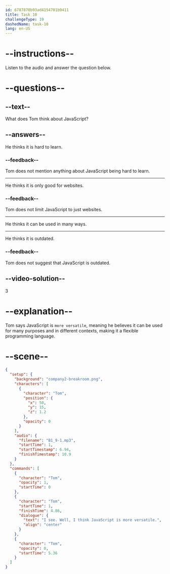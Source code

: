 ```yaml
---
id: 6787870b93ad4154701b9411
title: Task 10
challengeType: 19
dashedName: task-10
lang: en-US
---
```


<!-- (audio) Tom: I see. Well, I think JavaScript is more versatile. -->

# --instructions--

Listen to the audio and answer the question below.

# --questions--

## --text--

What does Tom think about JavaScript?

## --answers--

He thinks it is hard to learn.

### --feedback--

Tom does not mention anything about JavaScript being hard to learn.

---

He thinks it is only good for websites.

### --feedback--

Tom does not limit JavaScript to just websites.

---

He thinks it can be used in many ways.

---

He thinks it is outdated.

### --feedback--

Tom does not suggest that JavaScript is outdated.

## --video-solution--

3

# --explanation--

Tom says JavaScript is `more versatile`, meaning he believes it can be used for many purposes and in different contexts, making it a flexible programming language.

# --scene--

```json
{
  "setup": {
    "background": "company2-breakroom.png",
    "characters": [
      {
        "character": "Tom",
        "position": {
          "x": 50,
          "y": 15,
          "z": 1.2
        },
        "opacity": 0
      }
    ],
    "audio": {
      "filename": "B1_9-1.mp3",
      "startTime": 1,
      "startTimestamp": 6.94,
      "finishTimestamp": 10.9
    }
  },
  "commands": [
    {
      "character": "Tom",
      "opacity": 1,
      "startTime": 0
    },
    {
      "character": "Tom",
      "startTime": 1,
      "finishTime": 4.86,
      "dialogue": {
        "text": "I see. Well, I think JavaScript is more versatile.",
        "align": "center"
      }
    },
    {
      "character": "Tom",
      "opacity": 0,
      "startTime": 5.36
    }
  ]
}
```

